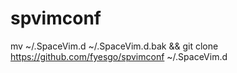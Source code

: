 # spvimconf

mv ~/.SpaceVim.d ~/.SpaceVim.d.bak && git clone https://github.com/fyesgo/spvimconf ~/.SpaceVim.d
